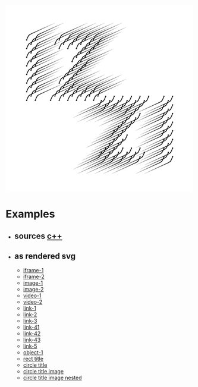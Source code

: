 ![izzi wind graphic logo](image/izzi-wind-square-v2.svg)

# Examples

- ## sources [c++](https://github.com/bdekoz/izzi/tree/main/examples)
- ## as rendered svg
  - [iframe-1](../examples/iframe-1.svg)
  - [iframe-2](../examples/iframe-2.svg)
  - [image-1](../examples/image-1.svg)
  - [image-2](../examples/image-2.svg)
  - [video-1](../examples/video-1.svg)
  - [video-2](../examples/video-2.svg)
  - [link-1](../examples/link-1.svg)
  - [link-2](../examples/link-2.svg)
  - [link-3](../examples/link-3.svg)
  - [link-41](../examples/link-4.1.svg)
  - [link-42](../examples/link-4.2.svg)
  - [link-43](../examples/link-4.3.svg)
  - [link-5](../examples/link-5.svg)
  - [object-1](../examples/object-1.svg)
  - [rect title](../examples/rectangle-title.svg)
  - [circle title](../examples/circle-title.svg)
  - [circle title image](../examples/circle-title-image-1.svg)
  - [circle title image nested](../examples/circle-title-image-nested.svg)
